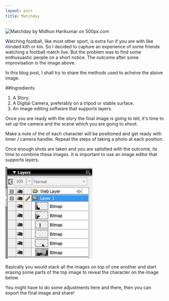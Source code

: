 ```yaml
---
layout: post
title: Matchday
---
```

<div class='pixels-photo'>
  <p>
    <img src='https://drscdn.500px.org/photo/167881199/m%3D900/2c697a02e595645278004c6a2c33d6e4' alt='Matchday by Midhun Harikumar on 500px.com'>
  </p>
  <a href='https://500px.com/photo/167881199/matchday-by-midhun-harikumar' alt='Matchday by Midhun Harikumar on 500px.com'></a>
</div>
<script type='text/javascript' src='https://500px.com/embed.js'></script>

Watching football, like most other sport, is extra fun if you are with like minded kith or kin. 
So I decided to capture an experience of some friends watching a football match live. 
But the problem was to find some enthusuastic people on a short notice.
The outcome after some improvisation is the image above.

In this blog post, I shall try to share the methods used to acheive the above image.

##Ingredients
  1. A Story.
  2. A Digital Camera, preferably on a tripod or stable surface.
  3. An image editing software that supports layers.

Once you are ready with the story the final image is going to tell, it's time to set up the camera and the scene which you are going to shoot.

Make a note of the of each character will be positioned and get ready with timer / camera handler. Repeat the steps of taking a photo at each position.

Once enough shots are taken and you are satisfied with the outcome, its time to combine these images. 
It is important to use an image editor that supports layers. 

![layers](/public/images/matchday_layers.jpg)

Basically you would stack all the images on top of one another and start erasing some parts of the top image to reveal the character on 
the image below.

You might have to do some adjustments here and there, then you can export the final image and share!
